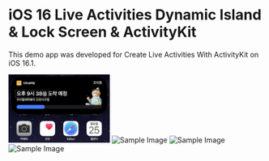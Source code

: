 # iOS 16 Live Activities Dynamic Island & Lock Screen & ActivityKit

This demo app was developed for Create Live Activities With ActivityKit on iOS 16.1.

<p>
<img src="https://github.com/fornew21c/dynamicIsland/blob/main/screenShot/IMG_8552.PNG" alt="Sample Image" width="200">
<img src="https://github.com/fornew21c/dynamicIsland/blob/main/screenShot/IMG_8553.PNG" alt="Sample Image" width="200">
<img src="https://github.com/fornew21c/dynamicIsland/blob/main/screenShot/IMG_8555.PNG" alt="Sample Image" width="200">
<img src="https://github.com/fornew21c/dynamicIsland/blob/main/screenShot/MLBBaseball.PNG" alt="Sample Image" width="200">
</p>


